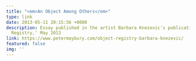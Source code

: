 ```yaml
---
title: "<em>An Object Among Others</em>"
type: link
date: 2013-05-11 20:15:56 +0000
description: Essay published in the artist Barbara Knezevic's publication 'Object
  Registry,' May 2013
link: https://www.petermaybury.com/object-registry-barbara-knezevic/
featured: false
img: ''
---
```

